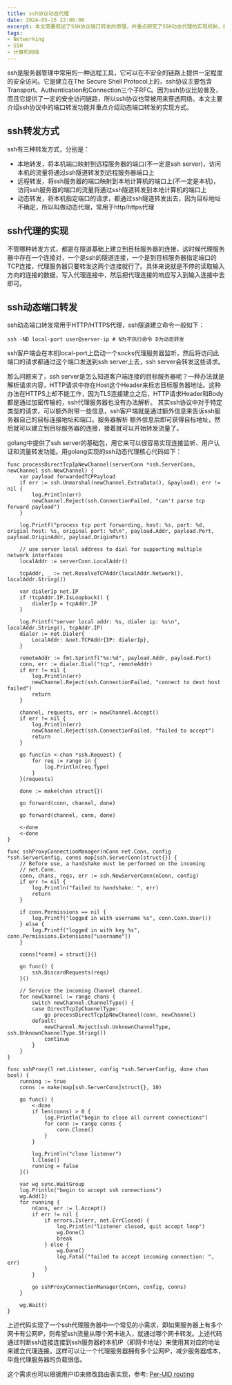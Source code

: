```yaml
---
title: ssh协议动态代理
date: 2024-05-15 22:06:06
excerpt: 本文简要叙述了SSH协议端口转发的原理，并重点研究了SSH动态代理的实现机制，给出了一个Go语言实现的多网卡SSH协议动态代理的实现
tags:
- Networking
- SSH
- 计算机网络
---
```


ssh是服务器管理中常用的一种远程工具，它可以在不安全的链路上提供一定程度的安全访问。它是建立在The Secure Shell Protocol上的，ssh协议主要包含Transport、Authentication和Connection三个子RFC。因为ssh协议比较普及，而且它提供了一定的安全访问链路，所以ssh协议也常被用来穿透网络。本文主要介绍ssh协议中的端口转发功能并重点介绍动态端口转发的实现方式。


## ssh转发方式

ssh有三种转发方式，分别是：

- 本地转发，将本机端口映射到远程服务器的端口(不一定是ssh server)，访问本机的流量将通过ssh隧道转发到远程服务器端口上
- 远程转发，将ssh服务器的端口映射到本地计算机的端口上(不一定是本机)，访问ssh服务器的端口的流量将通过ssh隧道转发到本地计算机的端口上
- 动态转发，将本机指定端口的请求，都通过ssh隧道转发出去，因为目标地址不确定，所以叫做动态代理，常用于http/https代理

## ssh代理的实现

不管哪种转发方式，都是在隧道基础上建立到目标服务器的连接，这时候代理服务器中存在一个连接对，一个是ssh的隧道连接，一个是到目标服务器指定端口的TCP连接，代理服务器只要转发这两个连接就行了。具体来说就是不停的读取输入方向的连接的数据，写入代理连接中，然后把代理连接的响应写入到输入连接中去即可。

## ssh动态端口转发

ssh动态端口转发常用于HTTP/HTTPS代理，ssh隧道建立命令一般如下：

```shell
ssh -ND local-port user@server-ip # N为不执行命令 D为动态转发
```

ssh客户端会在本机local-port上启动一个socks代理服务器监听，然后将访问此端口的请求都通过这个端口发送到ssh server上去，ssh server会转发这些请求。

那么问题来了，ssh server是怎么知道客户端连接的目标服务器呢？一种办法就是解析请求内容，HTTP请求中存在Host这个Header来标志目标服务器地址。这种办法在HTTPS上却不能工作，因为TLS连接建立之后，HTTP请求Header和Body都是通过加密传输的，ssh代理服务器也没有办法解析。
其实ssh协议中对于特定类型的请求，可以额外附带一些信息，ssh客户端就是通过额外信息来告诉ssh服务器自己的目标连接地址和端口。服务器解析
额外信息后即可获得目标地址，然后就可以建立到目标服务器的连接，接着就可以开始转发流量了。

golang中提供了ssh server的基础包，用它来可以很容易实现连接监听、用户认证和流量转发功能。用golang实现的ssh动态代理核心代码如下：

```golang
func processDirectTcpIpNewChannel(serverConn *ssh.ServerConn, newChannel ssh.NewChannel) {
	var payload forwardedTCPPayload
	if err := ssh.Unmarshal(newChannel.ExtraData(), &payload); err != nil {
		log.Println(err)
		newChannel.Reject(ssh.ConnectionFailed, "can't parse tcp forward payload")
	}

	log.Printf("process tcp port forwarding, host: %s, port: %d, origial host: %s, original port: %d\n", payload.Addr, payload.Port, payload.OriginAddr, payload.OriginPort)

	// use server local address to dial for supporting multiple network interfaces
	localAddr := serverConn.LocalAddr()

	tcpAddr, _ := net.ResolveTCPAddr(localAddr.Network(), localAddr.String())

	var dialerIp net.IP
	if !tcpAddr.IP.IsLoopback() {
		dialerIp = tcpAddr.IP
	}

	log.Printf("server local addr: %s, dialer ip: %s\n", localAddr.String(), tcpAddr.IP)
	dialer := net.Dialer{
		LocalAddr: &net.TCPAddr{IP: dialerIp},
	}

	remoteAddr := fmt.Sprintf("%s:%d", payload.Addr, payload.Port)
	conn, err := dialer.Dial("tcp", remoteAddr)
	if err != nil {
		log.Println(err)
		newChannel.Reject(ssh.ConnectionFailed, "connect to dest host failed")
		return
	}

	channel, requests, err := newChannel.Accept()
	if err != nil {
		log.Println(err)
		newChannel.Reject(ssh.ConnectionFailed, "failed to accept")
		return
	}

	go func(in <-chan *ssh.Request) {
		for req := range in {
			log.Println(req.Type)
		}
	}(requests)

	done := make(chan struct{})

	go forward(conn, channel, done)

	go forward(channel, conn, done)

	<-done
	<-done
}

func sshProxyConnectionManager(nConn net.Conn, config *ssh.ServerConfig, conns map[ssh.ServerConn]struct{}) {
	// Before use, a handshake must be performed on the incoming
	// net.Conn.
	conn, chans, reqs, err := ssh.NewServerConn(nConn, config)
	if err != nil {
		log.Println("failed to handshake: ", err)
		return
	}

	if conn.Permissions == nil {
		log.Printf("logged in with username %s", conn.Conn.User())
	} else {
		log.Printf("logged in with key %s", conn.Permissions.Extensions["username"])
	}

	conns[*conn] = struct{}{}

	go func() {
		ssh.DiscardRequests(reqs)
	}()

	// Service the incoming Channel channel.
	for newChannel := range chans {
		switch newChannel.ChannelType() {
		case DirectTcpIpChannelType:
			go processDirectTcpIpNewChannel(conn, newChannel)
		default:
			newChannel.Reject(ssh.UnknownChannelType, ssh.UnknownChannelType.String())
			continue
		}
	}
}

func sshProxy(l net.Listener, config *ssh.ServerConfig, done chan bool) {
	running := true
	conns := make(map[ssh.ServerConn]struct{}, 10)

	go func() {
		<-done
		if len(conns) > 0 {
			log.Println("begin to close all current connections")
			for conn := range conns {
				conn.Close()
			}
		}

		log.Println("close listener")
		l.Close()
		running = false
	}()

	var wg sync.WaitGroup
	log.Println("begin to accept ssh connections")
	wg.Add(1)
	for running {
		nConn, err := l.Accept()
		if err != nil {
			if errors.Is(err, net.ErrClosed) {
				log.Println("listener closed, quit accept loop")
				wg.Done()
				break
			} else {
				wg.Done()
				log.Fatal("failed to accept incoming connection: ", err)
			}
		}

		go sshProxyConnectionManager(nConn, config, conns)
	}

	wg.Wait()
}
```

上述代码实现了一个ssh代理服务器中一个常见的小需求，即如果服务器上有多个网卡有公网IP，则希望ssh流量从哪个网卡进入，就通过哪个网卡转发。上述代码通过判断ssh连接连接到ssh服务器的本机IP（即网卡地址）来使用其对应的地址来建立代理连接。这样可以让一个代理服务器拥有多个公网IP，减少服务器成本，毕竟代理服务器的负载很低。

这个需求也可以根据用户ID来修改路由表实现，参考: [Per-UID routing](https://superuser.com/questions/1585398/how-can-i-configure-the-source-ip-to-use-for-ssh-dynamic-forwards)